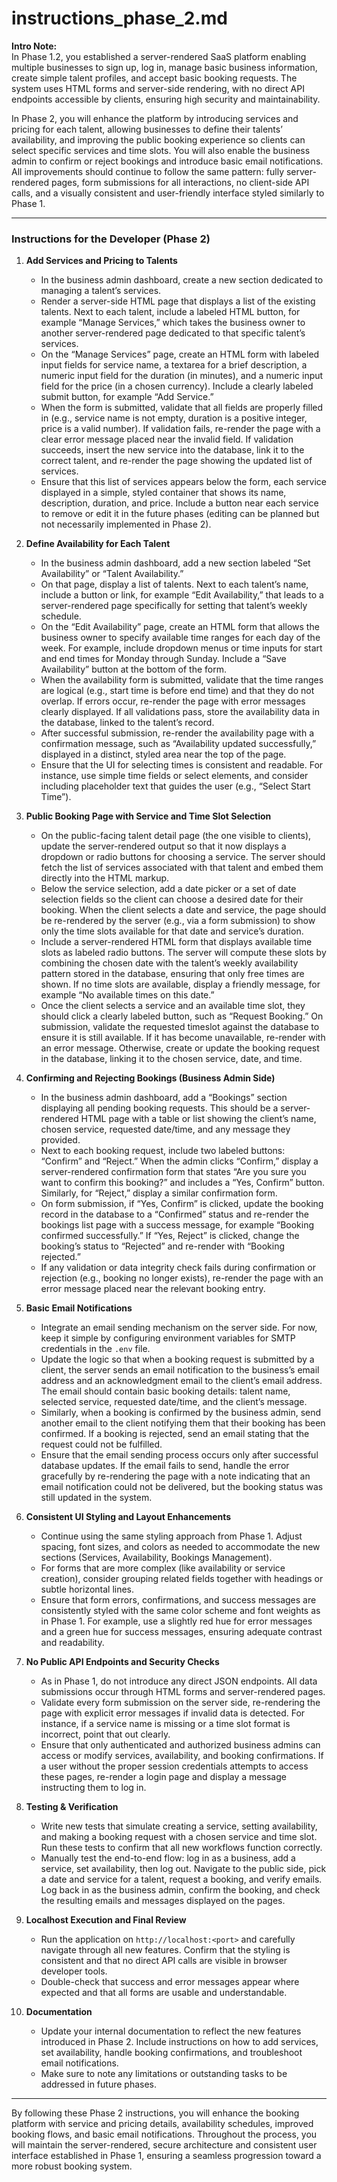 # instructions_phase_2.md

**Intro Note:**  
In Phase 1.2, you established a server-rendered SaaS platform enabling multiple businesses to sign up, log in, manage basic business information, create simple talent profiles, and accept basic booking requests. The system uses HTML forms and server-side rendering, with no direct API endpoints accessible by clients, ensuring high security and maintainability.

In Phase 2, you will enhance the platform by introducing services and pricing for each talent, allowing businesses to define their talents’ availability, and improving the public booking experience so clients can select specific services and time slots. You will also enable the business admin to confirm or reject bookings and introduce basic email notifications. All improvements should continue to follow the same pattern: fully server-rendered pages, form submissions for all interactions, no client-side API calls, and a visually consistent and user-friendly interface styled similarly to Phase 1.

---

### Instructions for the Developer (Phase 2)

1. **Add Services and Pricing to Talents**  
   - In the business admin dashboard, create a new section dedicated to managing a talent’s services.  
   - Render a server-side HTML page that displays a list of the existing talents. Next to each talent, include a labeled HTML button, for example “Manage Services,” which takes the business owner to another server-rendered page dedicated to that specific talent’s services.  
   - On the “Manage Services” page, create an HTML form with labeled input fields for service name, a textarea for a brief description, a numeric input field for the duration (in minutes), and a numeric input field for the price (in a chosen currency). Include a clearly labeled submit button, for example “Add Service.”  
   - When the form is submitted, validate that all fields are properly filled in (e.g., service name is not empty, duration is a positive integer, price is a valid number). If validation fails, re-render the page with a clear error message placed near the invalid field. If validation succeeds, insert the new service into the database, link it to the correct talent, and re-render the page showing the updated list of services.  
   - Ensure that this list of services appears below the form, each service displayed in a simple, styled container that shows its name, description, duration, and price. Include a button near each service to remove or edit it in the future phases (editing can be planned but not necessarily implemented in Phase 2).

2. **Define Availability for Each Talent**  
   - In the business admin dashboard, add a new section labeled “Set Availability” or “Talent Availability.”  
   - On that page, display a list of talents. Next to each talent’s name, include a button or link, for example “Edit Availability,” that leads to a server-rendered page specifically for setting that talent’s weekly schedule.  
   - On the “Edit Availability” page, create an HTML form that allows the business owner to specify available time ranges for each day of the week. For example, include dropdown menus or time inputs for start and end times for Monday through Sunday. Include a “Save Availability” button at the bottom of the form.  
   - When the availability form is submitted, validate that the time ranges are logical (e.g., start time is before end time) and that they do not overlap. If errors occur, re-render the page with error messages clearly displayed. If all validations pass, store the availability data in the database, linked to the talent’s record.  
   - After successful submission, re-render the availability page with a confirmation message, such as “Availability updated successfully,” displayed in a distinct, styled area near the top of the page.  
   - Ensure that the UI for selecting times is consistent and readable. For instance, use simple time fields or select elements, and consider including placeholder text that guides the user (e.g., “Select Start Time”).

3. **Public Booking Page with Service and Time Slot Selection**  
   - On the public-facing talent detail page (the one visible to clients), update the server-rendered output so that it now displays a dropdown or radio buttons for choosing a service. The server should fetch the list of services associated with that talent and embed them directly into the HTML markup.  
   - Below the service selection, add a date picker or a set of date selection fields so the client can choose a desired date for their booking. When the client selects a date and service, the page should be re-rendered by the server (e.g., via a form submission) to show only the time slots available for that date and service’s duration.  
   - Include a server-rendered HTML form that displays available time slots as labeled radio buttons. The server will compute these slots by combining the chosen date with the talent’s weekly availability pattern stored in the database, ensuring that only free times are shown. If no time slots are available, display a friendly message, for example “No available times on this date.”  
   - Once the client selects a service and an available time slot, they should click a clearly labeled button, such as “Request Booking.” On submission, validate the requested timeslot against the database to ensure it is still available. If it has become unavailable, re-render with an error message. Otherwise, create or update the booking request in the database, linking it to the chosen service, date, and time.

4. **Confirming and Rejecting Bookings (Business Admin Side)**  
   - In the business admin dashboard, add a “Bookings” section displaying all pending booking requests. This should be a server-rendered HTML page with a table or list showing the client’s name, chosen service, requested date/time, and any message they provided.  
   - Next to each booking request, include two labeled buttons: “Confirm” and “Reject.” When the admin clicks “Confirm,” display a server-rendered confirmation form that states “Are you sure you want to confirm this booking?” and includes a “Yes, Confirm” button. Similarly, for “Reject,” display a similar confirmation form.  
   - On form submission, if “Yes, Confirm” is clicked, update the booking record in the database to a “Confirmed” status and re-render the bookings list page with a success message, for example “Booking confirmed successfully.” If “Yes, Reject” is clicked, change the booking’s status to “Rejected” and re-render with “Booking rejected.”  
   - If any validation or data integrity check fails during confirmation or rejection (e.g., booking no longer exists), re-render the page with an error message placed near the relevant booking entry.

5. **Basic Email Notifications**  
   - Integrate an email sending mechanism on the server side. For now, keep it simple by configuring environment variables for SMTP credentials in the `.env` file.  
   - Update the logic so that when a booking request is submitted by a client, the server sends an email notification to the business’s email address and an acknowledgment email to the client’s email address. The email should contain basic booking details: talent name, selected service, requested date/time, and the client’s message.  
   - Similarly, when a booking is confirmed by the business admin, send another email to the client notifying them that their booking has been confirmed. If a booking is rejected, send an email stating that the request could not be fulfilled.  
   - Ensure that the email sending process occurs only after successful database updates. If the email fails to send, handle the error gracefully by re-rendering the page with a note indicating that an email notification could not be delivered, but the booking status was still updated in the system.

6. **Consistent UI Styling and Layout Enhancements**  
   - Continue using the same styling approach from Phase 1. Adjust spacing, font sizes, and colors as needed to accommodate the new sections (Services, Availability, Bookings Management).  
   - For forms that are more complex (like availability or service creation), consider grouping related fields together with headings or subtle horizontal lines.  
   - Ensure that form errors, confirmations, and success messages are consistently styled with the same color scheme and font weights as in Phase 1. For example, use a slightly red hue for error messages and a green hue for success messages, ensuring adequate contrast and readability.

7. **No Public API Endpoints and Security Checks**  
   - As in Phase 1, do not introduce any direct JSON endpoints. All data submissions occur through HTML forms and server-rendered pages.  
   - Validate every form submission on the server side, re-rendering the page with explicit error messages if invalid data is detected. For instance, if a service name is missing or a time slot format is incorrect, point that out clearly.  
   - Ensure that only authenticated and authorized business admins can access or modify services, availability, and booking confirmations. If a user without the proper session credentials attempts to access these pages, re-render a login page and display a message instructing them to log in.

8. **Testing & Verification**  
   - Write new tests that simulate creating a service, setting availability, and making a booking request with a chosen service and time slot. Run these tests to confirm that all new workflows function correctly.  
   - Manually test the end-to-end flow: log in as a business, add a service, set availability, then log out. Navigate to the public side, pick a date and service for a talent, request a booking, and verify emails. Log back in as the business admin, confirm the booking, and check the resulting emails and messages displayed on the pages.

9. **Localhost Execution and Final Review**  
   - Run the application on `http://localhost:<port>` and carefully navigate through all new features. Confirm that the styling is consistent and that no direct API calls are visible in browser developer tools.  
   - Double-check that success and error messages appear where expected and that all forms are usable and understandable.

10. **Documentation**  
    - Update your internal documentation to reflect the new features introduced in Phase 2. Include instructions on how to add services, set availability, handle booking confirmations, and troubleshoot email notifications.  
    - Make sure to note any limitations or outstanding tasks to be addressed in future phases.

---

By following these Phase 2 instructions, you will enhance the booking platform with service and pricing details, availability schedules, improved booking flows, and basic email notifications. Throughout the process, you will maintain the server-rendered, secure architecture and consistent user interface established in Phase 1, ensuring a seamless progression toward a more robust booking system.  
